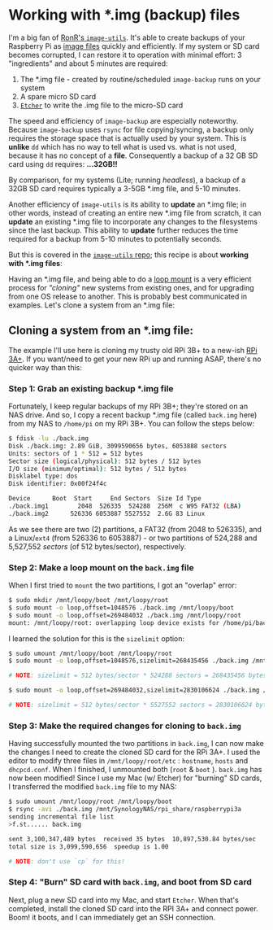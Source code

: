 # Working with \*.img (backup) files

I'm a big fan of [RonR's `image-utils`](https://github.com/seamusdemora/RonR-RPi-image-utils). It's able to create backups of your Raspberry Pi as [image files](https://en.wikipedia.org/wiki/IMG_%28file_format%29) quickly and efficiently. If my system or SD card becomes corrupted, I can restore it to operation with  minimal effort: 3 "ingredients" and about 5 minutes are required: 

1. The *.img file - created by routine/scheduled `image-backup` runs on your system
2. A spare micro SD card
3. [`Etcher`](https://etcher.balena.io/) to write the .img file to the micro-SD card   

The speed and efficiency of `image-backup` are especially noteworthy. Because `image-backup` uses `rsync` for file copying/syncing, a backup only requires the storage space that is actually used by your system. This is **unlike** `dd` which has no way to tell what is used vs. what is not used, because it has no concept of a **file**. Consequently a backup of a 32 GB SD card using `dd` requires: **...32GB!!** 

By comparison, for my systems (Lite; running *headless*), a backup of a 32GB SD card requires typically a 3-5GB \*.img file, and 5-10 minutes. 

Another efficiency of `image-utils` is its ability to **update** an \*.img file; in other words, instead of creating an entire new \*.img file from scratch, it can **update** an existing \*.img file to incorporate any changes to the filesystems since the last backup. This ability to **update** further reduces the time required for a backup from 5-10 minutes to potentially seconds. 

But this is covered in the [`image-utils` repo](https://github.com/seamusdemora/RonR-RPi-image-utils); this recipe is about **working with \*.img files**: 

Having an \*.img file, and being able to do a [loop mount](https://en.wikipedia.org/wiki/Loop_device) is a very efficient process for *"cloning"* new systems from existing ones, and for upgrading from one OS release to another. This is probably best communicated in examples. Let's clone a system from an \*.img file: 

## Cloning a system from an \*.img file:

The example I'll use here is cloning my trusty old RPi 3B+ to a new-ish [RPi 3A+](https://www.raspberrypi.com/news/new-product-raspberry-pi-3-model-a/). If you want/need to get your new RPi up and running ASAP, there's no quicker way than this:

### Step 1: Grab an existing backup \*.img file

Fortunately, I keep regular backups of my RPi 3B+; they're stored on an NAS drive. And so, I copy a recent backup \*.img file (called `back.img` here) from my NAS to `/home/pi` on my RPi 3B+. You can follow the steps below:

```bash
$ fdisk -lu ./back.img
Disk ./back.img: 2.89 GiB, 3099590656 bytes, 6053888 sectors
Units: sectors of 1 * 512 = 512 bytes
Sector size (logical/physical): 512 bytes / 512 bytes
I/O size (minimum/optimal): 512 bytes / 512 bytes
Disklabel type: dos
Disk identifier: 0x00f24f4c

Device      Boot  Start     End Sectors  Size Id Type
./back.img1        2048  526335  524288  256M  c W95 FAT32 (LBA)
./back.img2      526336 6053887 5527552  2.6G 83 Linux
```

As we see there are two (2) partitions, a FAT32 (from 2048 to 526335), and a Linux/`ext4` (from 526336 to 6053887) - or two partitions of 524,288 and 5,527,552 *sectors* (of 512 bytes/sector), respectively. 

### Step 2: Make a loop mount on the `back.img` file 

When I first tried to `mount` the two partitions, I got an "overlap" error: 

```bash
$ sudo mkdir /mnt/loopy/boot /mnt/loopy/root
$ sudo mount -o loop,offset=1048576 ./back.img /mnt/loopy/boot
$ sudo mount -o loop,offset=269484032 ./back.img /mnt/loopy/root
mount: /mnt/loopy/root: overlapping loop device exists for /home/pi/back.img.
```

I learned the solution for this is the `sizelimit` option: 

```bash
$ sudo umount /mnt/loopy/boot /mnt/loopy/root 
$ sudo mount -o loop,offset=1048576,sizelimit=268435456 ./back.img /mnt/loopy/boot 

# NOTE: sizelimit = 512 bytes/sector * 524288 sectors = 268435456 bytes 

$ sudo mount -o loop,offset=269484032,sizelimit=2830106624 ./back.img /mnt/loopy/root 

# NOTE: sizelimit = 512 bytes/sector * 5527552 sectors = 2830106624 bytes 
```

### Step 3: Make the required changes for cloning to `back.img` 

Having successfully mounted the two partitions in `back.img`, I can now make the changes I need to create the cloned SD card for the RPi 3A+. I used the editor to modify three files in `/mnt/loopy/root/etc` : `hostname`, `hosts` and `dhcpcd.conf`. When I finished, I unmounted both (`root` & `boot` ). `back.img` has now been modified! Since I use my Mac (w/ Etcher) for "burning" SD cards, I transferred the modified `back.img` file to my NAS: 

```bash
$ sudo umount /mnt/loopy/root /mnt/loopy/boot 
$ rsync -avi ./back.img /mnt/SynologyNAS/rpi_share/raspberrypi3a 
sending incremental file list
>f.st...... back.img

sent 3,100,347,489 bytes  received 35 bytes  10,897,530.84 bytes/sec
total size is 3,099,590,656  speedup is 1.00 

# NOTE: don't use `cp` for this! 
```

### Step 4: "Burn" SD card with `back.img`, and boot from SD card

Next, plug a new SD card into my Mac, and start `Etcher`. When that's completed, install the cloned SD card into the RPI 3A+ and connect power.  Boom! it boots, and I can immediately get an SSH connection.  